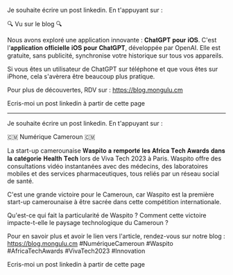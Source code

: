 Je souhaite écrire un post linkedin. En t'appuyant sur :

🔍 Vu sur le blog 🔍

Nous avons exploré une application innovante : 𝐂𝐡𝐚𝐭𝐆𝐏𝐓 𝐩𝐨𝐮𝐫 𝐢𝐎𝐒. C'est l'𝐚𝐩𝐩𝐥𝐢𝐜𝐚𝐭𝐢𝐨𝐧 𝐨𝐟𝐟𝐢𝐜𝐢𝐞𝐥𝐥𝐞 𝐢𝐎𝐒 𝐩𝐨𝐮𝐫 𝐂𝐡𝐚𝐭𝐆𝐏𝐓, développée par OpenAI.
Elle est gratuite, sans publicité, synchronise votre historique sur tous vos appareils.

Si vous êtes un utilisateur de ChatGPT sur téléphone et que vous êtes sur iPhone, cela s'avèrera être beaucoup plus pratique.

Pour plus de découvertes, RDV sur : https://blog.mongulu.cm

Ecris-moi un post linkedin à partir  de cette page <lien>

---------------------------------------------------------------------

Je souhaite écrire un post linkedin. En t'appuyant sur :

🇨🇲 Numérique Cameroun 🇨🇲

La start-up camerounaise 𝐖𝐚𝐬𝐩𝐢𝐭𝐨 𝐚 𝐫𝐞𝐦𝐩𝐨𝐫𝐭𝐞́ 𝐥𝐞𝐬 𝐀𝐟𝐫𝐢𝐜𝐚 𝐓𝐞𝐜𝐡 𝐀𝐰𝐚𝐫𝐝𝐬 𝐝𝐚𝐧𝐬 𝐥𝐚 𝐜𝐚𝐭𝐞́𝐠𝐨𝐫𝐢𝐞 𝐇𝐞𝐚𝐥𝐭𝐡 𝐓𝐞𝐜𝐡 lors de Viva Tech 2023 à Paris. Waspito offre des consultations vidéo instantanées avec des médecins, des laboratoires mobiles et des services pharmaceutiques, tous reliés par un réseau social de santé.

C'est une grande victoire pour le Cameroun, car Waspito est la première start-up camerounaise à être sacrée dans cette compétition internationale.

Qu'est-ce qui fait la particularité de Waspito ? Comment cette victoire impacte-t-elle le paysage technologique du Cameroun ?

Pour en savoir plus et avoir le lien vers l'article, rendez-vous sur notre blog :  https://blog.mongulu.cm
#NumériqueCameroun #Waspito #AfricaTechAwards #VivaTech2023 #Innovation

Ecris-moi un post linkedin à partir  de cette page <lien>
